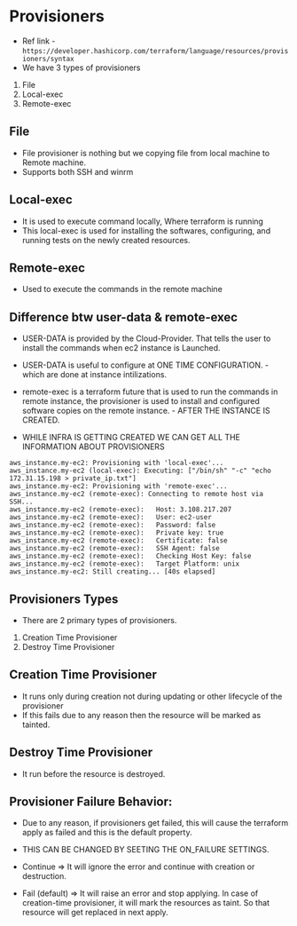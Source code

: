 # Provisioners

- Ref link - ``` https://developer.hashicorp.com/terraform/language/resources/provisioners/syntax ```
- We have 3 types of provisioners

1. File
2. Local-exec
3. Remote-exec

File
--
- File provisioner is nothing but we copying file from local machine to Remote machine.
- Supports both SSH and winrm

Local-exec
--
- It is used to execute command locally, Where terraform is running 
- This local-exec is used for installing the softwares, configuring, and running tests on the newly created resources.

Remote-exec
--
- Used to execute the commands in the remote machine

Difference btw user-data & remote-exec
--
- USER-DATA is provided by the Cloud-Provider. That tells the user to install the commands when ec2 instance is Launched.
- USER-DATA is useful to configure at ONE TIME CONFIGURATION. - which are done at instance intilizations.
- remote-exec is a terraform future that is used to run the commands in remote instance, the provisioner is used to install and configured software copies on the remote instance. - AFTER THE INSTANCE IS CREATED.

- WHILE INFRA IS GETTING CREATED WE CAN GET ALL THE INFORMATION ABOUT PROVISIONERS

```
aws_instance.my-ec2: Provisioning with 'local-exec'...
aws_instance.my-ec2 (local-exec): Executing: ["/bin/sh" "-c" "echo 172.31.15.198 > private_ip.txt"]
aws_instance.my-ec2: Provisioning with 'remote-exec'...
aws_instance.my-ec2 (remote-exec): Connecting to remote host via SSH...
aws_instance.my-ec2 (remote-exec):   Host: 3.108.217.207
aws_instance.my-ec2 (remote-exec):   User: ec2-user
aws_instance.my-ec2 (remote-exec):   Password: false
aws_instance.my-ec2 (remote-exec):   Private key: true
aws_instance.my-ec2 (remote-exec):   Certificate: false
aws_instance.my-ec2 (remote-exec):   SSH Agent: false
aws_instance.my-ec2 (remote-exec):   Checking Host Key: false
aws_instance.my-ec2 (remote-exec):   Target Platform: unix
aws_instance.my-ec2: Still creating... [40s elapsed]
```

Provisioners Types
--
- There are 2 primary types of provisioners.
1. Creation Time Provisioner
2. Destroy Time Provisioner

Creation Time Provisioner
--
- It runs only during creation not during updating or other lifecycle of the provisioner
- If this fails due to any reason then the resource will be marked as tainted.

Destroy Time Provisioner
--
- It run before the resource is destroyed.

Provisioner Failure Behavior:
--
- Due to any reason, if provisioners get failed, this will cause the terraform apply as failed and this is the default property.

- THIS CAN BE CHANGED BY SEETING THE ON_FAILURE SETTINGS.

- Continue => It will ignore the error and continue with creation or destruction.

- Fail (default) => It will raise an error and stop applying. In case of creation-time provisioner, it will mark the resources as taint. So that resource will get replaced in next apply.

